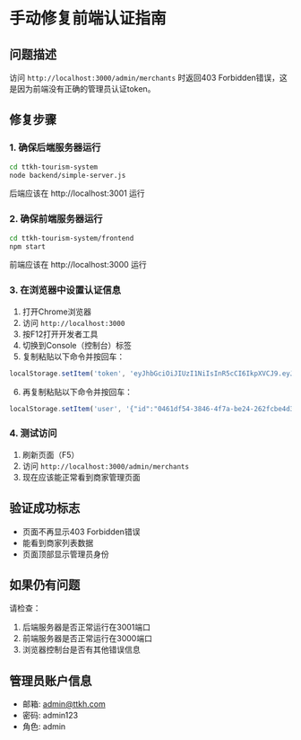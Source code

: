 # 手动修复前端认证指南

## 问题描述
访问 `http://localhost:3000/admin/merchants` 时返回403 Forbidden错误，这是因为前端没有正确的管理员认证token。

## 修复步骤

### 1. 确保后端服务器运行
```bash
cd ttkh-tourism-system
node backend/simple-server.js
```
后端应该在 http://localhost:3001 运行

### 2. 确保前端服务器运行
```bash
cd ttkh-tourism-system/frontend
npm start
```
前端应该在 http://localhost:3000 运行

### 3. 在浏览器中设置认证信息

1. 打开Chrome浏览器
2. 访问 `http://localhost:3000`
3. 按F12打开开发者工具
4. 切换到Console（控制台）标签
5. 复制粘贴以下命令并按回车：

```javascript
localStorage.setItem('token', 'eyJhbGciOiJIUzI1NiIsInR5cCI6IkpXVCJ9.eyJ1c2VySWQiOiIwNDYxZGY1NC0zODQ2LTRmN2EtYmUyNC0yNjJmY2JlNGQzMGQiLCJpYXQiOjE3NTQ4OTQ3OTYsImV4cCI6MTc1NDk4MTE5Nn0.Ioi01mcqPIGQpfNvu_p82vU9c4mAJCNlEgmmoSu-4vM');
```

6. 再复制粘贴以下命令并按回车：

```javascript
localStorage.setItem('user', '{"id":"0461df54-3846-4f7a-be24-262fcbe4d30d","username":"admin@ttkh.com","email":"admin@ttkh.com","role":"admin","company_name":null,"contact_person":null,"phone":null,"status":"approved","created_at":"2025-08-10T17:25:28.000Z","updated_at":"2025-08-11T06:21:20.000Z"}');
```

### 4. 测试访问
1. 刷新页面（F5）
2. 访问 `http://localhost:3000/admin/merchants`
3. 现在应该能正常看到商家管理页面

## 验证成功标志
- 页面不再显示403 Forbidden错误
- 能看到商家列表数据
- 页面顶部显示管理员身份

## 如果仍有问题
请检查：
1. 后端服务器是否正常运行在3001端口
2. 前端服务器是否正常运行在3000端口
3. 浏览器控制台是否有其他错误信息

## 管理员账户信息
- 邮箱: admin@ttkh.com
- 密码: admin123
- 角色: admin